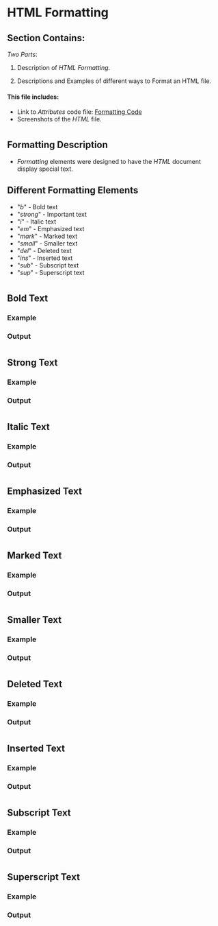 # HTML Formatting

## Section Contains:

*Two Parts*:

1. Description of *HTML Formatting*.

2. Descriptions and Examples of different ways to Format an HTML file.


#### This file includes:

* Link to *Attributes* code file: [Formatting Code](formatting_code/index.html "Formatting file")
* Screenshots of the *HTML* file.

# 

## Formatting Description

* *Formatting* elements were designed to have the *HTML* document display special text.

## Different Formatting Elements

* "*b*" - Bold text
* "*strong*" - Important text
* "*i*" - Italic text
* "*em*" - Emphasized text
* "*mark*" - Marked text
* "*small*" - Smaller text
* "*del*" - Deleted text
* "*ins*" - Inserted text
* "*sub*" - Subscript text
* "*sup*" - Superscript text

#

## Bold Text

### Example

### Output

#

## Strong Text

### Example

### Output

#

## Italic Text

### Example

### Output

#

## Emphasized Text

### Example

### Output

#

## Marked Text

### Example

### Output

#

## Smaller Text

### Example

### Output

#

## Deleted Text

### Example

### Output

#

## Inserted Text

### Example

### Output

#

## Subscript Text

### Example

### Output

#

## Superscript Text

### Example

### Output

#
